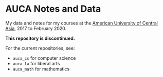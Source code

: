 # AUCA Notes and Data

My data and notes for my courses at the [American University of Central
Asia][1], 2017 to February 2020.        

__This repository is discontinued.__     

For the current repositories, see:
- `auca_cs` for computer science
- `auca_la` for liberal arts
- `auca_math` for mathematics

[1]: https://www.auca.kg/
